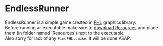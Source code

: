 # EndlessRunner

EndlessRunner is a simple game created in [FHL](https://github.com/Crisspl/FHL) graphics library.  
Before running an executable make sure to [download Resources](https://www.dropbox.com/sh/jxlkq55uhnx3wd5/AADM-S7WDHZJhNqYdW7ChOHta?dl=0) and place them (in folder named 'Resources') next to the executable.  
Also sorry for lack of any `FindFHL.cmake`. It will be done ASAP. 